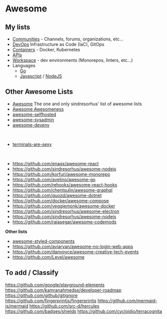 # Awesome

## My lists

* [Communities](./awesome-communities.md) - Channels, forums, organizations, etc...
* [DevOps](./awesome-devops.md) Infrastructure as Code (IaC), GitOps
* [Containers](./awesome-containers.md) - Docker, Kubernetes
* [APIs](./awesome-apis.md)
* [Workspace](./awesome-workspace.md) - dev environments (Monorepos, linters, etc...)
* Languages
  * [Go](./awesome-go.md)
  * [Javascript](./awesome-frontend.md) / [NodeJS](./awesome-nodejs.md)




## Other Awesome Lists

* [Awesome](https://github.com/sindresorhus/awesome) The one and only sindresorhus' list of awesome lists
* [Awesome Awesomeness](https://github.com/bayandin/awesome-awesomeness)
* [awesome-selfhosted](https://github.com/awesome-selfhosted/awesome-selfhosted)
* [awesome-sysadmin](https://github.com/awesome-foss/awesome-sysadmin)
* [awesome-devenv](https://github.com/jondot/awesome-devenv)

<br/>

* [terminals-are-sexy](https://github.com/k4m4/terminals-are-sexy)

<br/>

* https://github.com/enaqx/awesome-react
* https://github.com/sindresorhus/awesome-nodejs
* https://github.com/korfuri/awesome-monorepo
* https://github.com/avelino/awesome-go
* https://github.com/rehooks/awesome-react-hooks
* https://github.com/chentsulin/awesome-graphql
* https://github.com/quozd/awesome-dotnet
* https://github.com/docker/awesome-compose
* https://github.com/veggiemonk/awesome-docker
* https://github.com/sindresorhus/awesome-electron
* https://github.com/sindresorhus/awesome-nodejs
* https://github.com/rajasegar/awesome-codemods

**Other lists**  
* [awesome-styled-components](https://github.com/styled-components/awesome-styled-components)
* https://github.com/aviaryan/awesome-no-login-web-apps
* https://github.com/danvoyce/awesome-creative-tech-events
* https://github.com/Level/awesome


## To add / Classify

https://github.com/google/playground-elements
https://github.com/kamranahmedse/developer-roadmap
https://github.com/github/gitignore
https://github.com/fingerprintjs/fingerprintjs
https://github.com/mermaid-js/mermaid
https://github.com/src-d/hercules
https://github.com/badges/shields
https://github.com/cycloidio/terracognita







